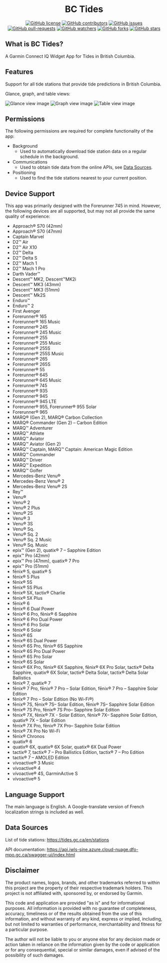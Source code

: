 <h1 align="center"> BC Tides </h1>
<div align="center">
   
[![GitHub license](https://img.shields.io/badge/License-MIT-brightgreen.svg?style=flat-square)](https://github.com/bain-syrowik/bc_tides/blob/main/LICENSE.txt)
[![GitHub contributors](https://img.shields.io/github/contributors/bain-syrowik/bc_tides.svg)](https://GitHub.com/bain-syrowik/bc_tides/graphs/contributors/)
[![GitHub issues](https://img.shields.io/github/issues/bain-syrowik/bc_tides.svg)](https://GitHub.com/bain-syrowik/bc_tides/issues/)
[![GitHub pull-requests](https://img.shields.io/github/issues-pr/bain-syrowik/bc_tides.svg)](https://GitHub.com/bain-syrowik/bc_tides/pulls/)
[![GitHub watchers](https://img.shields.io/github/watchers/bain-syrowik/bc_tides.svg?style=social&label=Watch)](https://GitHub.com/bain-syrowik/bc_tides/watchers/)
[![GitHub forks](https://img.shields.io/github/forks/bain-syrowik/bc_tides.svg?style=social&label=Fork)](https://GitHub.com/bain-syrowik/bc_tides/network/)
[![GitHub stars](https://img.shields.io/github/stars/bain-syrowik/bc_tides.svg?style=social&label=Star)](https://GitHub.com/bain-syrowik/bc_tides/stargazers/)

</div>

## What is BC Tides?

A Garmin Connect IQ Widget App for Tides in British Columbia.

## Features

Support for all tide stations that provide tide predictions in British Columbia.

Glance, graph, and table views:

![Glance view image](doc/img/yvr_tide_glance_full.png)
![Graph view image](doc/img/yvr_tide_graph_full.png)
![Table view image](doc/img/yvr_tide_table_full.png)


## Permissions

The following permissions are required for complete functionality of the app:
 * Background
   - Used to automatically download tide station data on a regular schedule in the background. 
 * Communications
   - Used to obtain tide data from the online APIs, see [Data Sources](#data-sources).
 * Positioning
   - Used to find the tide stations nearest to your current position.

## Device Support

This app was primarily designed with the Forerunner 745 in mind.  However, the following devices are all supported, but may not all provide the same quality of experience:

 * Approach® S70 (42mm)
 * Approach® S70 (47mm)
 * Captain Marvel
 * D2™ Air
 * D2™ Air X10
 * D2™ Delta
 * D2™ Delta S
 * D2™ Mach 1
 * D2™ Mach 1 Pro
 * Darth Vader™
 * Descent™ MK2, Descent™MK2i
 * Descent™ MK3 (43mm)
 * Descent™ MK3 (51mm)
 * Descent™ Mk2S
 * Enduro™
 * Enduro™ 2
 * First Avenger
 * Forerunner® 165
 * Forerunner® 165 Music
 * Forerunner® 245
 * Forerunner® 245 Music
 * Forerunner® 255
 * Forerunner® 255 Music
 * Forerunner® 255S
 * Forerunner® 255S Music
 * Forerunner® 265
 * Forerunner® 265S
 * Forerunner® 55
 * Forerunner® 645
 * Forerunner® 645 Music
 * Forerunner® 745
 * Forerunner® 935
 * Forerunner® 945
 * Forerunner® 945 LTE
 * Forerunner® 955, Forerunner® 955 Solar
 * Forerunner® 965
 * MARQ® (Gen 2), MARQ® Carbon Collection
 * MARQ® Commander (Gen 2) – Carbon Edition
 * MARQ™ Adventurer
 * MARQ™ Athlete
 * MARQ™ Aviator
 * MARQ™ Aviator (Gen 2)
 * MARQ™ Captain, MARQ™ Captain: American Magic Edition
 * MARQ™ Commander
 * MARQ™ Driver
 * MARQ™ Expedition
 * MARQ™ Golfer
 * Mercedes-Benz Venu®
 * Mercedes-Benz Venu® 2
 * Mercedes-Benz Venu® 2S
 * Rey™
 * Venu®
 * Venu® 2
 * Venu® 2 Plus
 * Venu® 2S
 * Venu® 3
 * Venu® 3S
 * Venu® Sq.
 * Venu® Sq. 2
 * Venu® Sq. 2 Music
 * Venu® Sq. Music
 * epix™ (Gen 2), quatix® 7 – Sapphire Edition
 * epix™ Pro (42mm)
 * epix™ Pro (47mm), quatix® 7 Pro
 * epix™ Pro (51mm)
 * fēnix® 5, quatix® 5
 * fēnix® 5 Plus
 * fēnix® 5S
 * fēnix® 5S Plus
 * fēnix® 5X, tactix® Charlie
 * fēnix® 5X Plus
 * fēnix® 6
 * fēnix® 6 Dual Power
 * fēnix® 6 Pro, fēnix® 6 Sapphire
 * fēnix® 6 Pro Dual Power
 * fēnix® 6 Pro Solar
 * fēnix® 6 Solar
 * fēnix® 6S
 * fēnix® 6S Dual Power
 * fēnix® 6S Pro, fēnix® 6S Sapphire
 * fēnix® 6S Pro Dual Power
 * fēnix® 6S Pro Solar
 * fēnix® 6S Solar
 * fēnix® 6X Pro, fēnix® 6X Sapphire, fēnix® 6X Pro Solar, tactix® Delta Sapphire, quatix® 6X Solar, tactix® Delta Solar, tactix® Delta Solar Ballistics
 * fēnix® 7, quatix® 7
 * fēnix® 7 Pro, fēnix® 7 Pro – Solar Edition, fēnix® 7 Pro – Sapphire Solar Edition
 * fēnix® 7 Pro – Solar Edition (No Wi-Fi®)
 * fēnix® 7S, fēnix® 7S– Solar Edition, fēnix® 7S– Sapphire Solar Edition
 * fēnix® 7S Pro, fēnix® 7S Pro– Sapphire Solar Edition
 * fēnix® 7X, fēnix® 7X - Solar Edition, fēnix® 7X– Sapphire Solar Edition, quatix® 7X – Solar Edition
 * fēnix® 7X Pro, fēnix® 7X Pro– Sapphire Solar Edition
 * fēnix® 7X Pro No Wi-Fi
 * fēnix® Chronos
 * quatix® 6
 * quatix® 6X, quatix® 6X Solar, quatix® 6X Dual Power
 * tactix® 7, tactix® 7 – Pro Ballistics Edition, tactix® 7 – Pro Edition
 * tactix® 7 – AMOLED Edition
 * vívoactive® 3 Music
 * vívoactive® 4
 * vívoactive® 4S, GarminActive S
 * vívoactive® 5

## Language Support

The main language is English.  A Google-translate version of French localization strings is included as well.

## Data Sources
List of tide stations:
https://tides.gc.ca/en/stations

API documentation:
https://api.iwls-sine.azure.cloud-nuage.dfo-mpo.gc.ca/swagger-ui/index.html

## Disclaimer
The product names, logos, brands, and other trademarks referred to within this
project are the property of their respective trademark holders.  This project
is not affiliated with, sponsored by, or endorsed by Garmin.

This code and application are provided "as is" and for informational purposes.
All information is provided with no guarantee of completeness, accuracy,
timeliness or of the results obtained from the use of this information, and
without warranty of any kind, express or implied, including, but not limited to
warranties of performance, merchantability and fitness for a particular purpose.

The author will not be liable to you or anyone else for any decision made or
action taken in reliance on the information given by the code or application or
for any consequential, special or similar damages, even if advised of the
possibility of such damages.  
